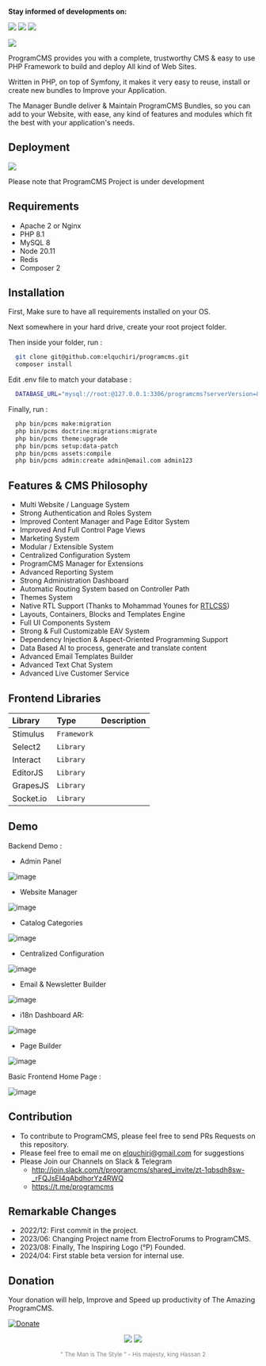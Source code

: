 <b>Stay informed of developments on:</b>
<p>
<a href="https://t.me/programcms"><img src="https://img.shields.io/badge/Chat-Telegram-blue.svg"></a>
<a href="http://join.slack.com/t/programcms/shared_invite/zt-1qbsdh8sw-_rFQJsEI4qAbdhorYz4RWQ"><img src="https://img.shields.io/badge/Chat-Slack-2EB67D.svg"></a>
<a href="https://www.startimes.com/f.aspx?t=38856528"><img src="https://img.shields.io/badge/Forum AR-Startimes-333333.svg"></a>
</p>
<p><img src="https://raw.githubusercontent.com/elquchiri/programcms/master/public/images/programcms-logo-presentation.png"></p>

ProgramCMS provides you with a complete, trustworthy CMS & easy to use PHP Framework to build and deploy All kind of Web Sites.

Written in PHP, on top of Symfony, it makes it very easy to reuse, install or create new bundles to Improve your Application.

The Manager Bundle deliver & Maintain ProgramCMS Bundles, so you can add to your Website, with ease, any kind of features and modules which fit the best with your application's needs.

## Deployment
![](https://img.shields.io/github/last-commit/elquchiri/programcms?label=In%20Active%20Development)

Please note that ProgramCMS Project is under development

## Requirements

- Apache 2 or Nginx
- PHP 8.1
- MySQL 8
- Node 20.11
- Redis
- Composer 2

## Installation

First, Make sure to have all requirements installed on your OS.

Next somewhere in your hard drive, create your root project folder.

Then inside your folder, run :

```bash
  git clone git@github.com:elquchiri/programcms.git
  composer install
```

Edit .env file to match your database :
```bash
  DATABASE_URL="mysql://root:@127.0.0.1:3306/programcms?serverVersion=8&charset=utf8mb4"
```

Finally, run :
```bash
  php bin/pcms make:migration
  php bin/pcms doctrine:migrations:migrate
  php bin/pcms theme:upgrade
  php bin/pcms setup:data-patch
  php bin/pcms assets:compile
  php bin/pcms admin:create admin@email.com admin123
```


## Features & CMS Philosophy

- Multi Website / Language System
- Strong Authentication and Roles System
- Improved Content Manager and Page Editor System
- Improved And Full Control Page Views
- Marketing System
- Modular / Extensible System
- Centralized Configuration System
- ProgramCMS Manager for Extensions
- Advanced Reporting System
- Strong Administration Dashboard
- Automatic Routing System based on Controller Path
- Themes System
- Native RTL Support (Thanks to Mohammad Younes for <a href="https://rtlcss.com/index.html">RTLCSS</a>)
- Layouts, Containers, Blocks and Templates Engine
- Full UI Components System
- Strong & Full Customizable EAV System
- Dependency Injection & Aspect-Oriented Programming Support
- Data Based AI to process, generate and translate content
- Advanced Email Templates Builder
- Advanced Text Chat System
- Advanced Live Customer Service

## Frontend Libraries
| Library   | Type     | Description                |
| :-------- | :------- | :------------------------- |
| Stimulus | `Framework` |  |
| Select2 | `Library` |  |
| Interact | `Library` |  |
| EditorJS | `Library` |  |
| GrapesJS | `Library` |  |
| Socket.io | `Library` |  |

## Demo

Backend Demo :

- Admin Panel

![image](public/images/backend-admin-login-demo.png)

- Website Manager

![image](public/images/backend-website-demo.png)

- Catalog Categories

![image](public/images/backend-category-demo.png)

- Centralized Configuration

![image](public/images/backend-config-demo.png)

- Email & Newsletter Builder

![image](public/images/backend-email-builder-demo.png)

- i18n Dashboard AR:

![image](public/images/dashboard-ar.png)

- Page Builder

![image](public/images/backend-page-builder-demo.png)

Basic Frontend Home Page :

![image](public/images/frontend-demo.png)


## Contribution

- To contribute to ProgramCMS, please feel free to send PRs Requests on this repository.
- Please feel free to email me on [elquchiri@gmail.com](mailto:elquchiri@gmail.com) for suggestions
- Please Join our Channels on Slack & Telegram
   - http://join.slack.com/t/programcms/shared_invite/zt-1qbsdh8sw-_rFQJsEI4qAbdhorYz4RWQ
   - https://t.me/programcms

## Remarkable Changes

- 2022/12: First commit in the project.
- 2023/06: Changing Project name from ElectroForums to ProgramCMS.
- 2023/08: Finally, The Inspiring Logo (°P) Founded.
- 2024/04: First stable beta version for internal use.
## Donation

Your donation will help, Improve and Speed up productivity of The Amazing ProgramCMS.

[![Donate](https://img.shields.io/badge/Donate-Buymeacoffee-green.svg)](https://www.buymeacoffee.com/elquchiriw?new=1)

<p align="center">
<img src="https://raw.githubusercontent.com/elquchiri/programcms/master/public/images/logo.png">
<img src="https://raw.githubusercontent.com/elquchiri/programcms/master/public/images/logo-anime.png">
</p>

<p align="center">
<small style="color: gray;">" The Man is The Style " - His majesty, king Hassan 2</small>
</p>